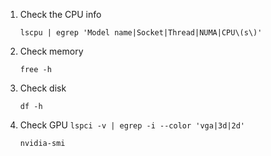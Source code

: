 1. Check the CPU info

	`lscpu | egrep 'Model name|Socket|Thread|NUMA|CPU\(s\)'`

2. Check memory

	`free -h`

3. Check disk

	`df -h`

4. Check GPU
	`lspci -v | egrep -i --color 'vga|3d|2d'`

	`nvidia-smi`